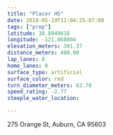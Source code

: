 ```yaml
---
title: "Placer HS"
date: 2018-05-19T11:04:25-07:00
tags: ["prep"]
latitude: 38.8949618
longitude: -121.068004
elevation_meters: 391.37
distance_meters: 400.00
lap_lanes: 8
home_lanes: 8
surface_type: artificial
surface_color: red
turn_diameter_meters: 62.78
speed_rating: -2.77
steeple_water_location:

---
```

275 Orange St, Auburn, CA 95603
<!--more-->
